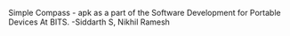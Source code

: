 Simple Compass - apk as a part of the Software Development for Portable Devices At BITS.
-Siddarth S, Nikhil Ramesh
